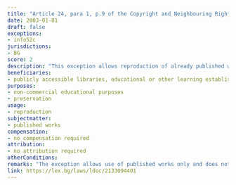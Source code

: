 ```yaml
---
title: "Article 24, para 1, p.9 of the Copyright and Neighbouring Rights Law (Член 24, ал.1, т.9 от Закона за авторското право и сродните му права)"
date: 2003-01-01
draft: false
exceptions:
- info52c
jurisdictions:
- BG
score: 2
description: "This exception allows reproduction of already published works by publicly accessible libraries, educational or other learning establishments, museums and archive institutions, for strictly non-commercial purposeses, namely - for educational purposes and for the preservation of the works. The exception covers copyrighted works only and does not extend to any neighbouring rights."
beneficiaries:
- publicly accessible libraries, educational or other learning establishments, museums and archive institutions
purposes: 
- non-commercial educational purposes 
- preservation
usage:
- reproduction
subjectmatter:
- published works
compensation:
- no compensation required
attribution: 
- no attribution required
otherConditions: 
remarks: "The exception allows use of published works only and does not extent to performers (Article 84), phonograms producers (Art. 90), Film producers (Art.90v), and broadcasting organisations (Art. 93). The respective referencing provisions do not reference this particular exception. Rationale unclear."
link: https://lex.bg/laws/ldoc/2133094401
---
```

